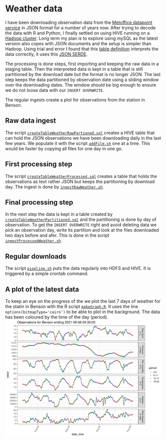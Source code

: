 # Weather data

I have been downloading  observation data from the [Metoffice datapoint service](https://www.metoffice.gov.uk/services/data/datapoint) in JSON format for a number of years now. After trying to decode the data with R and Python, I finally settled on using HIVE running on a [Hadoop cluster](https://uliharder.wordpress.com/r/1084-2/). Long term my plan is to explore using mySQL as the latest version also copes with JSON documents and the setup is simpler than Hadoop. Using trial and error I found that this [table definition](createTableWeatherRawPartioned.sql) interprets the data correctly, it uses this [JSON SERDE](https://github.com/rcongiu/Hive-JSON-Serde). 

The processing is done steps, first importing and keeping the raw data in a staging table. Then the interpreted data is kept in a table that is still partitioned by the download date but the format is no longer JSON. The last step keeps the data partitioned by observation date using a sliding window over the downloading dates. The window should be big enough to ensure we do not loose data with our `INSERT OVERWRITE`.

The regular ingests create a plot for observations from the station in Benson.

## Raw data ingest

The  script [`createTableWeatherRawPartioned.sql`](createTableWeatherRawPartioned.sql) creates a HIVE table
that can hold the JSON observations we have been downloading daily in
the last few years. We populate it with the script [`addFile.sh`](addFile.sh) one at
a time. This would be faster by copying all files for one day in one
go. 

## First processing step

The script [`createTableWeatherProcessed.sql`](createTableWeatherProcessed.sql) creates a table that
holds the observations as text rather JSON but keeps the partitioning by
download day. The ingest is done by [`ingestRawWeather.sh`](ingestRawWeather.sh). 

## Final processing step

In the next step the data is kept in a table created by
[`createTableWeatherPartitioned.sql`](createTableWeatherPartitioned.sql) and the partitioning is done by
day of observation. To get the `INSERT OVERWRITE` right and avoid
deleting data we pick an observation day, write its partition and look
at the files downloaded two days before and afer. This is done in the script [`ingestProcessedWeather.sh`](ingestProcessedWeather.sh).

## Regular downloads

The script [`pipeline.sh`](pipeline.sh) puts the data regularly into HDFS and HIVE. It is triggered by a simple crontab command.

## A plot of the latest data  

To keep an eye on the progress of the we plot the last 7 days of weather for the statin in Benson with the R script [`makeGraph.R`](R/makeGraph.R). It uses the line `options(bitmapType='cairo')` to be able to plot in the background. The data has been coloured by the time of the day (period).
![The UK](R/benson.png?raw=true "The UK")



